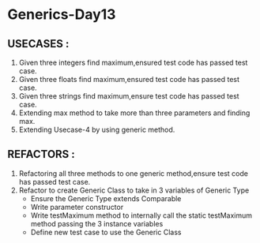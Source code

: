 # Generics-Day13

## USECASES :
1. Given three integers find maximum,ensured test code has passed test case.
2. Given three floats find maximum,ensured test code has passed test case.
3. Given three strings find maximum,ensure test code has passed test case.
4. Extending max method to take more than three parameters and finding max.
5. Extending Usecase-4 by using generic method.

## REFACTORS :
1. Refactoring all three methods to one generic method,ensure test code has passed test case.
2. Refactor to create Generic Class to take in 3 variables of Generic Type
   - Ensure the Generic Type extends Comparable
   - Write parameter constructor
   - Write testMaximum method to internally call the static testMaximum method passing the 3
     instance variables
   - Define new test case to use the Generic Class
